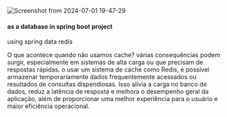 ![Screenshot from 2024-07-01 19-47-29](https://github.com/MateusLeviDev/foundation/assets/101754313/c076f874-fde7-4a3a-bf39-d10a29eb64e0)


#### as a database in spring boot project
using spring data redis

O que acontece quando não usamos cache?
 várias consequências podem surgir, especialmente em sistemas de alta carga ou que precisam de respostas rápidas.
 o usar um sistema de cache como Redis, é possível armazenar temporariamente dados frequentemente acessados ou resultados 
 de consultas dispendiosas. Isso alivia a carga no banco de dados, reduz a latência de resposta e melhora o desempenho geral 
 da aplicação, além de proporcionar uma melhor experiência para o usuário e maior eficiência operacional.
